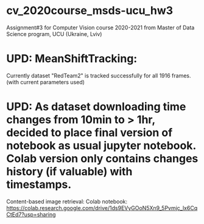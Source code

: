 # cv_2020course_msds-ucu_hw3
Assignment#3 for Computer Vision course 2020-2021 from Master of Data Science program, UCU (Ukraine, Lviv)

# UPD: MeanShiftTracking:
Currently dataset "RedTeam2" is tracked successfully for all 1916 frames. (with current parameters used)

# UPD: As dataset downloading time changes from 10min to > 1hr, decided to place final version of notebook as usual jupyter notebook. Colab version only contains changes history (if valuable) with timestamps.
Content-based image retrieval: Colab notebook: https://colab.research.google.com/drive/1ds9EVyGOoN5Xn9_5Pvmjc_lx6CqCtEd7?usp=sharing
